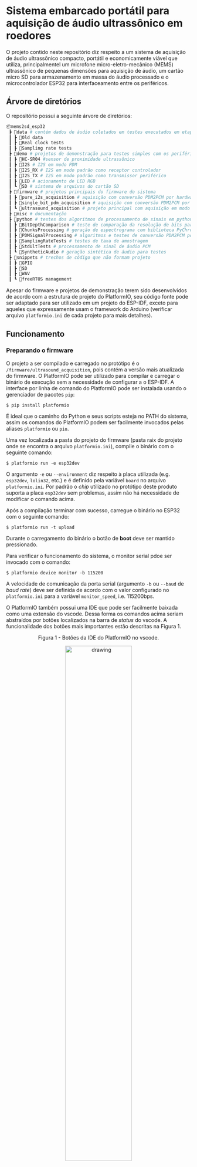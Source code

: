 # Sistema embarcado portátil para aquisição de áudio ultrassônico em roedores

O projeto contido neste repositório diz respeito a um sistema de aquisição de áudio ultrassônico compacto, portátil e economicamente viável que utiliza, principalmentel um microfone micro-eletro-mecânico (MEMS) ultrassônico de pequenas dimensões para aquisição de áudio, um cartão micro SD para armazenamento em massa do áudio processado e o microcontrolador ESP32 para interfaceamento entre os periféricos.

## Árvore de diretórios

O repositório possui a seguinte árvore de diretórios:

```sh
📦mems2sd_esp32
 ┣ 📂data # contém dados de áudio coletados em testes executados em etapas iniciais do projeto
 ┃ ┣ 📂Old data
 ┃ ┣ 📂Real clock tests
 ┃ ┣ 📂Sampling rate tests
 ┣ 📂demo # projetos de demonstração para testes simples com os periféricos do esp32
 ┃ ┣ 📂HC-SR04 #sensor de proximidade ultrassônico
 ┃ ┣ 📂I2S # I2S em modo PDM
 ┃ ┣ 📂I2S_RX # I2S em modo padrão como receptor controlador
 ┃ ┣ 📂I2S_TX # I2S em modo padrão como transmissor periférico
 ┃ ┣ 📂LED # acionamento de LED RGB
 ┃ ┗ 📂SD # sistema de arquivos do cartão SD
 ┣ 📂firmware # projetos principais do firmware do sistema
 ┃ ┣ 📂pure_i2s_acquisition # aquisição com conversão PDM2PCM por hardware
 ┃ ┣ 📂single_bit_pdm_acquisition # aquisição com conversão PDM2PCM por software
 ┃ ┗ 📂ultrasound_acquisition # projeto principal com aquisição em modo padrão e ultrassônico
 ┣ 📂misc # documentação
 ┣ 📂python # testes dos algoritmos de processamento de sinais em python
 ┃ ┣ 📂BitDepthComparison # teste de comparação da resolução de bits para aquisição de USVs
 ┃ ┣ 📂ChunksProcessing # geração de espectrograma com biblioteca PyChronux em chunks
 ┃ ┣ 📂PDMSignalProcessing # algoritmos e testes de conversão PDM2PCM por software
 ┃ ┣ 📂SamplingRateTests # testes de taxa de amostragem
 ┃ ┣ 📂StdUltTests # processamento de sinal de áudio PCM
 ┃ ┗ 📂SyntheticAudio # geração sintética de áudio para testes
 ┣ 📂snippets # trechos de código que não formam projeto
 ┃ ┣ 📂GPIO
 ┃ ┣ 📂SD
 ┃ ┣ 📂WAV
 ┃ ┗ 📂freeRTOS management
```

Apesar do firmware e projetos de demonstração terem sido desenvolvidos de acordo com a estrutura de projeto do PlatformIO, seu código fonte pode ser adaptado para ser utilizado em um projeto do ESP-IDF, exceto para aqueles que expressamente usam o framework do Arduino (verificar arquivo `platformio.ini` de cada projeto para mais detalhes). 

## Funcionamento

### Preparando o firmware

O projeto a ser compilado e carregado no protótipo é o `/firmware/ultrasound_acquisition`, pois contém a versão mais atualizada do firmware. O PlatformIO pode ser utilizado para compilar e carregar o binário de execução sem a necessidade de configurar a o ESP-IDF. A interface por linha de comando do PlatformIO pode ser instalada usando o gerenciador de pacotes `pip`:

```
$ pip install platformio
```

É ideal que o caminho do Python e seus scripts esteja no PATH do sistema, assim os comandos do PlatformIO podem ser facilmente invocados pelas aliases `platformio` ou `pio`.

Uma vez localizada a pasta do projeto do firmware (pasta raix do projeto onde se encontra o arquivo `platformio.ini`), compile o binário com o seguinte comando:

```
$ platformio run -e esp32dev
```

O argumento `-e` ou `--environment` diz respeito à placa utilizada (e.g. `esp32dev`, `lolin32`, etc.) e é definido pela variável `board` no arquivo `platformio.ini`. Por padrão o *chip* utilizado no protótipo deste produto suporta a placa `esp32dev` sem problemas, assim não há necessidade de modificar o comando acima.

Após a compilação terminar com sucesso, carregue o binário no ESP32 com o seguinte comando:

```
$ platformio run -t upload
```

Durante o carregamento do binário o botão de **boot** deve ser mantido pressionado.

Para verificar o funcionamento do sistema, o monitor serial pdoe ser invocado com o comando:

```
$ platformio device monitor -b 115200
```

A velocidade de comunicação da porta serial (argumento `-b` ou `--baud` de *baud rate*) deve ser definida de acordo com o valor configurado no `platformio.ini` para a variável `monitor_speed`, i.e. 115200bps.

O PlatformIO também possui uma IDE que pode ser facilmente baixada como uma extensão do vscode. Dessa forma os comandos acima seriam abstraídos por botões localizados na barra de *status* do vscode. A funcionalidade dos botões mais importantes estão descritas na Figura 1.

<p align="center">
Figura 1 - Botões da IDE do PlatformIO no vscode.
</p>

<p align="center">
    <img src="misc/pio_buttons.jpg" alt="drawing" style="width:60%;" />
</p>

### Operando o sistema

Pode ser observado na Figura 2 e 3 o fluxograma que descreve o funcionamento do firmware e a PCB do protótipo do sistema, respectivamente. No protótipo, o switch SW1 possui a função de reset e o switch SW2 possui função de **boot** durante o carregamento do binário e função de **início/fim** (como indicado no fluxograma) da gravação do sistema de aquisição durante seu funcionamento.


<p align="center">
Figura 2 - Fluxograma do funcionamento do firmware.
</p>

<p align="center">
    <img src="misc/system-Sys.jpg" alt="drawing" style="width:90%;" />
</p>

<p align="center">
Figura 3 - Protótipo do sistema de aquisição.
</p>

<p align="center">
    <img src="misc/prot2_3d.jpg" alt="drawing" style="width:90%;" />
</p>

O sistema deve ter um cartão micro SD conectado para o correto funcionamento. Além disso o cartão deve conter um arquivo mandatório nomeado `config.txt` para inicializar algumas configuração básica do sistema. Esse arquivo possui as seguintes opções de preenchimento:

- O campo `record_file_name_sufix` (numérico) funciona como sufixo para o nome do arquivo de áudio de saída. Apesar disso, a cada nova sessão de gravação o sistema soma 1 a esse valor para segmentar cada sessão em arquivos diferentes. Futuramente este campo pode ser utilizado como uma lista de strings para nomear os arquivos de áudio de uma forma mais complexa;
- O campo `sampling_rate` (numérico) funciona, atualmente, como um placeholder para uma futura implementação de uma taxa de amostragem ajustável;
- O campo `bit_depth` (numérico) funciona, atualmente, como um placeholder para uma futura implementação de uma resolução de bits ajustável do áudio de saída;
- O campo `record_session_duration` (numérico) pode ser utilizado para demarcar a duração, em segundos, de uma sessão de gravação e, caso seja atribuído o valor `-1`, o firmware não vai temporizar a duração das gravações;
- O campo `interval_between_record_session` (numérico) pode ser utilizado para demarcar a duração, em segundos dos intervalos entre sessões de gravação e, caso seja atribuído o valor `-1`, o firmware não vai temporizar os intervalos entre gravações;
- O campo `ultrasound_mode` (booleano) é utilizado para indicar o modo de aquisição do áudio, sendo o modo padrão quando 0 e o modo ultrassônico quando 1. Estão fixadas no firmware as taxas de amostragem de 98ksps para o modo padrão e 312.5ksps para o modo ultrassônico;
- O campo `recording_color` (numérico) indica a cor que o LED RGB deve apresentar durante uma sessão de gravação (pode ser usado para indicar, de maneira única, os ratinhos), as cores possíveis são indicadas pela enumeração `colors_t` descrita em `led_driver.h`:
```c
typedef enum {
    OFF_COLOR=0, 
    RED_COLOR=1, 
    GREEN_COLOR=2, 
    BLUE_COLOR=3, 
    MAGENTA_COLOR=4, 
    YELLOW_COLOR=5, 
    CYAN_COLOR=6, 
    WHITE_COLOR=7} colors_t;
```

Mesmo que a duração da gravação ou intervalo entre gravações seja definido (maior que `-1`), a sessão ainda pode ser iniciada/terminada por meio do switch SW2.

As cores do LED podem estar desconfiguradas a depender da versão do protótipo. Porém, espera-se que o sistema assuma as seguintes cores padrão de acordo com o posição no firmware:

- `WHITE_COLOR` durante as inicializações do sistema;
- `BLUE_COLOR` durante o estado de espera para uma gravação;
- `GREEN_COLOR` durante o curto período de iniciação de uma gravação;
- `OFF_COLOR` (padrão) durante a sessão de gravação, porém essa cor pode ser configurada no arquivo `config.txt`;
- `RED_COLOR` durante o curto período de finalização de uma gravação;

Abaixo está apresentada uma estrutura padrão para o arquivo `config.txt`:

```s
record_file_name_sufix=42;
sampling_rate=8000;
bit_depth=16;
record_session_duration=-1;
interval_between_record_session=-1;
recording_color=0;
ultrasound_mode=0;
```

Neste exemplo nota-se que a duração das sessões de gravação e os intervalos entre gravações não serão temporizados; durante a gravação o LED assumirá o estado apagado (`OFF_COLOR`); e o áudio será adquirido na faixa audível.

Ao final do uso do sistema, os arquivos de áudio podem ser obtidos do cartão SD no formato `.wav` e com os metadados já configurados pelo sistema.

